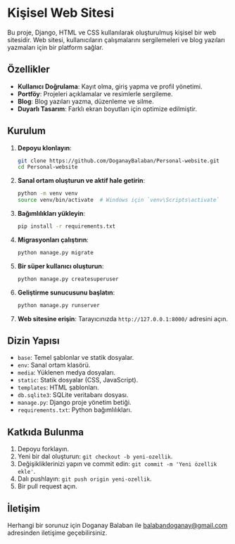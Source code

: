 
# Kişisel Web Sitesi

Bu proje, Django, HTML ve CSS kullanılarak oluşturulmuş kişisel bir web sitesidir. Web sitesi, kullanıcıların çalışmalarını sergilemeleri ve blog yazıları yazmaları için bir platform sağlar.

## Özellikler

- **Kullanıcı Doğrulama**: Kayıt olma, giriş yapma ve profil yönetimi.
- **Portföy**: Projeleri açıklamalar ve resimlerle sergileme.
- **Blog**: Blog yazıları yazma, düzenleme ve silme.
- **Duyarlı Tasarım**: Farklı ekran boyutları için optimize edilmiştir.

## Kurulum

1. **Depoyu klonlayın**:
   ```bash
   git clone https://github.com/DoganayBalaban/Personal-website.git
   cd Personal-website
   ```

2. **Sanal ortam oluşturun ve aktif hale getirin**:
   ```bash
   python -m venv venv
   source venv/bin/activate  # Windows için `venv\Scripts\activate`
   ```

3. **Bağımlılıkları yükleyin**:
   ```bash
   pip install -r requirements.txt
   ```

4. **Migrasyonları çalıştırın**:
   ```bash
   python manage.py migrate
   ```

5. **Bir süper kullanıcı oluşturun**:
   ```bash
   python manage.py createsuperuser
   ```

6. **Geliştirme sunucusunu başlatın**:
   ```bash
   python manage.py runserver
   ```

7. **Web sitesine erişin**: Tarayıcınızda `http://127.0.0.1:8000/` adresini açın.

## Dizin Yapısı

- `base`: Temel şablonlar ve statik dosyalar.
- `env`: Sanal ortam klasörü.
- `media`: Yüklenen medya dosyaları.
- `static`: Statik dosyalar (CSS, JavaScript).
- `templates`: HTML şablonları.
- `db.sqlite3`: SQLite veritabanı dosyası.
- `manage.py`: Django proje yönetim betiği.
- `requirements.txt`: Python bağımlılıkları.

## Katkıda Bulunma

1. Depoyu forklayın.
2. Yeni bir dal oluşturun: `git checkout -b yeni-ozellik`.
3. Değişikliklerinizi yapın ve commit edin: `git commit -m 'Yeni özellik ekle'`.
4. Dalı pushlayın: `git push origin yeni-ozellik`.
5. Bir pull request açın.


## İletişim

Herhangi bir sorunuz için Doganay Balaban ile [balabandoganay@gmail.com](mailto:balabandoganay@gmail.com) adresinden iletişime geçebilirsiniz.
```
